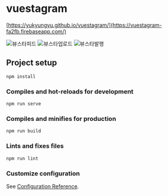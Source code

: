 # vuestagram

[https://yukyungyu.github.io/vuestagram/](https://vuestagram-fa2fb.firebaseapp.com/)

![뷰스타피드](https://github.com/yukyungyu/vuestagram/assets/141790554/11e8409b-46a7-4ce6-a315-2826b5780494)
![뷰스타업로드](https://github.com/yukyungyu/vuestagram/assets/141790554/36f48205-3721-4f59-abca-9924a0e2f4d6)
![뷰스타발행](https://github.com/yukyungyu/vuestagram/assets/141790554/bf1f3c18-2c98-41b5-8d2f-52094c369625)


## Project setup
```
npm install
```

### Compiles and hot-reloads for development
```
npm run serve
```

### Compiles and minifies for production
```
npm run build
```

### Lints and fixes files
```
npm run lint
```

### Customize configuration
See [Configuration Reference](https://cli.vuejs.org/config/).
